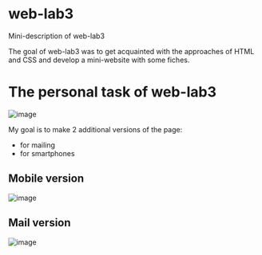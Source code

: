 # web-lab3
Mini-description of web-lab3

The goal of web-lab3 was to get acquainted with the approaches of HTML and CSS and develop a mini-website with some fiches.

# The personal task of web-lab3
![image](https://github.com/JessFreak/web-lab1/assets/119421914/f79506ba-923e-49aa-bd5d-6b7d82feab64)

My goal is to make 2 additional versions of the page:
- for mailing
- for smartphones

## Mobile version 
![image](https://github.com/JessFreak/web-lab3/assets/119421914/d5c850a5-44ef-47f7-80d3-4e014ee4af96)

## Mail version
![image](https://github.com/JessFreak/web-lab3/assets/119421914/62213e2c-2192-4c83-96f8-307afc28761b)
